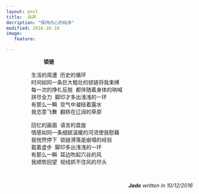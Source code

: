 ```yaml
---
layout: post
title: 	诗声	
decription: "保持内心的纯净"
modified: 2016-10-10
image:
   feature:

---
```


<pre>
			<b>锁链</b>
				    
		生活的周遭 历史的循环
		时间如同一条巨大粗壮的锁链将我束缚
		每一次的挣扎反脱 都伴随着身体的呐喊
		拼尽全力 脚印才多出浅浅的一环
		有那么一瞬 空气中凝结着露水
		我恣意飞舞 翻转在辽阔的草原
            
		回忆的画面 语言的盘旋
		情感如同一条细腻温暖的河流使我慰藉
		我恍然停下 锁链滑落是崩塌的经验
		载着虚步 脚印多出浅浅的一环
		有那么一瞬 耳边吹起穴谷的风
		我顺势回望 视线抓不住风的尽头

				
</pre>
<footer align="right"><i><b>Jade</b> written in 10/12/2016</i></footer>
